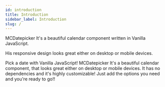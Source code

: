 ```yaml
---
id: introduction
title: Introduction
sidebar_label: Introduction
slug: /
---
```


MCDatepicker It's a beautiful calendar component written in Vanilla JavaScript.

His responsive design looks great either on desktop or mobile devices.

Pick a date with Vanilla JavaScript! MCDatepicker It's a beautiful calendar component, that looks great either on desktop or mobile devices. It has no dependencies and it's highly customizable! Just add the options you need and you're ready to go!!
